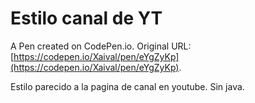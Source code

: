 # Estilo canal de YT

A Pen created on CodePen.io. Original URL: [https://codepen.io/Xaival/pen/eYgZyKp](https://codepen.io/Xaival/pen/eYgZyKp).

Estilo parecido a la pagina de canal en youtube. Sin java.
